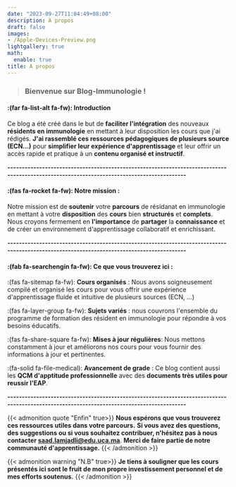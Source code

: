 ```yaml
---
date: "2023-09-27T11:04:49+08:00"
description: A propos
draft: false
images:
- /Apple-Devices-Preview.png
lightgallery: true
math:
  enable: true
title: A propos
---
```

> ### Bienvenue sur Blog-Immunologie !

#### :(far fa-list-alt fa-fw): Introduction
Ce blog a été créé dans le but de **faciliter l'intégration** des nouveaux **résidents en immunologie** en mettant à leur disposition les cours que j'ai rédigés. **J'ai rassemblé ces ressources pédagogiques de plusieurs source (ECN...)** pour **simplifier leur expérience d'apprentissage** et leur offrir un accès rapide et pratique à un **contenu organisé et instructif**.  

**------------------------------------------------------------------------------------------------------------------------------------------**

#### :(fas fa-rocket fa-fw): Notre mission :

Notre mission est de **soutenir** votre **parcours** de résidanat en immunologie en mettant à votre **disposition** des **cours** bien **structurés** et **complets**. Nous croyons fermement en **l'importance** de **partager** la **connaissance** et de créer un environnement d'apprentissage collaboratif et enrichissant.

**------------------------------------------------------------------------------------------------------------------------------------------**

#### :(fab fa-searchengin fa-fw): Ce que vous trouverez ici :
:(fas fa-sitemap fa-fw): **Cours organisés**  : Nous avons soigneusement compilé et organisé les cours pour vous offrir une expérience d'apprentissage fluide et intuitive de plusieurs sources (ECN, ...)  

:(fas fa-layer-group fa-fw): **Sujets variés** : nous couvrons l'ensemble du programme de formation des résident en immunologie pour répondre à vos besoins éducatifs.

:(fas fa-share-square fa-fw): **Mises à jour régulières**: Nous mettons constamment à jour et améliorons nos cours pour vous fournir des informations à jour et pertinentes.

:(fa-solid fa-file-medical):  **Avancement de grade** : Ce blog contient aussi les **QCM d'apptitude professionnelle** avec des **documents très utiles pour reussir l'EAP**.

**------------------------------------------------------------------------------------------------------------------------------------------**

{{< admonition  quote "Enfin" true>}}
**Nous espérons que vous trouverez ces ressources utiles dans votre parcours.**
**Si vous avez des questions, des suggestions ou si vous souhaitez contribuer, n'hésitez pas à nous contacter saad.lamjadli@edu.uca.ma**.
**Merci de faire partie de notre communauté d'apprentissage.**
{{< /admonition >}}

{{< admonition warning  "N.B" true>}}
**Je tiens à souligner que les cours présentés ici sont le fruit de mon propre investissement personnel et de mes efforts soutenus.**
{{< /admonition >}}